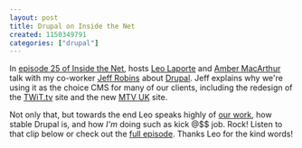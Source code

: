 ```yaml
--- 
layout: post
title: Drupal on Inside the Net
created: 1150349791
categories: ["drupal"]
---
```

In <a href="http://twit.tv/itn25">episode 25 of Inside the Net</a>, hosts <a href="http://www.leoville.com/">Leo Laporte</a> and <a href="http://ambermac.com/">Amber MacArthur</a> talk with my co-worker <a href="http://www.jjeff.com/">Jeff Robins</a> about <a href="http://drupal.org">Drupal</a>. Jeff explains why we're using it as the choice CMS for many of our clients, including the redesign of the <a href="http://twit.tv">TWiT.tv</a> site and the new <a href="http://www.mtv.co.uk">MTV UK</a> site.

Not only that, but towards the end Leo speaks highly of <a href="http://lullabot.com">our work</a>, how stable Drupal is, and how <em>I'm</em> doing such as kick @$$ job. Rock! Listen to that clip below or check out the <a href="http://www.podtrac.com/pts/redirect.mp3?http://aolradio.podcast.aol.com/insidethenet/ITN-025.mp3">full episode</a>. Thanks Leo for the kind words!

